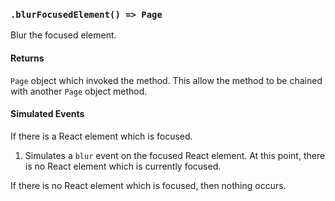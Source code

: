### `.blurFocusedElement() => Page`

Blur the focused element.

#### Returns

`Page` object which invoked the method. This allow the method to be chained
with another `Page` object method.

#### Simulated Events

If there is a React element which is focused.

1. Simulates a `blur` event on the focused React element. At this point, there is no
   React element which is currently focused.

If there is no React element which is focused, then nothing occurs.

